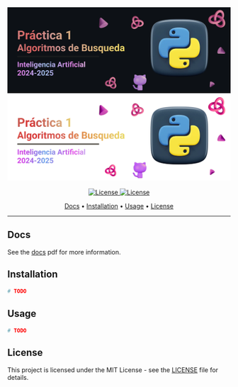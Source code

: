 <div align="center">
  <img src="/.github/images/github-header-image.webp#gh-dark-mode-only" alt="GitHub Header Image" width="auto" />
  <img src="/.github/images/github-header-image-light.webp#gh-light-mode-only" alt="GitHub Header Image" width="auto" />
  
  <!-- Badges -->
  <p></p> 
  <a href="https://ull.es">
    <img
      alt="License"
      src="https://img.shields.io/badge/ULL-5C068C?style=for-the-badge&logo=gitbook&labelColor=302D41"
    />
  </a>
  <a href="https://github.com/hadronomy/PR1-IA-2425/blob/main/LICENSE">
    <img
      alt="License"
      src="https://img.shields.io/badge/MIT-EE999F?style=for-the-badge&logo=starship&label=LICENSE&labelColor=302D41"
    />
  </a>
  <p></p>
  <!-- TOC -->
  <a href="#docs">Docs</a> •
  <a href="#build">Installation</a> •
  <a href="#usage">Usage</a> •
  <a href="#license">License</a>
  <hr />
</div>

## Docs

See the [docs](/docs/README.pdf) pdf for more information.

## Installation

```bash
# TODO
```

## Usage

```bash
# TODO
```

## License

This project is licensed under the MIT License -
see the [LICENSE](/LICENSE) file for details.
